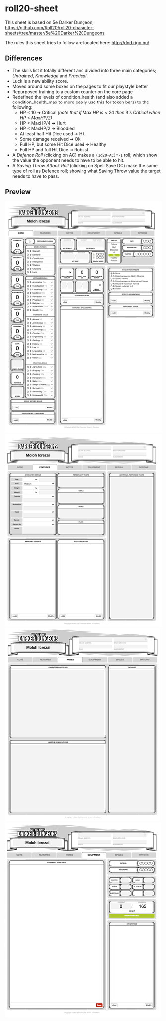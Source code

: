 # roll20-sheet

This sheet is based on 5e Darker Dungeon; https://github.com/Roll20/roll20-character-sheets/tree/master/5e%20Darker%20Dungeons

The rules this sheet tries to follow are located here: http://dnd.rigo.nu/

## Differences
- The skills list it totally different and divided into three main categories; *Untrained*, *Knowledge* and *Practical*.
- Luck is a new ability score.
- Moved around some boxes on the pages to fit our playstyle better
- Repurposed training to a custom counter on the core page
- Redefined the levels of condition_health (and also added a condition_health_max to more easily use this for token bars) to the following:
  - HP < 10 ➔ Critical *(note that if Max HP is < 20 then it's Critical when HP < MaxHP/2)*
  - HP < MaxHP/4 ➔ Hurt
  - HP < MaxHP/2 ➔ Bloodied
  - At least half Hit Dice used ➔ Hit
  - Some damage received ➔ Ok
  - Full HP, but some Hit Dice used ➔ Healthy
  - Full HP and full Hit Dice ➔ Robust
- A *Defence Roll* (clicking on AC) makes a `(1d20-AC)*-1` roll; which show the value the opponent needs to have to be able to hit.
- A *Saving Throw Attack Roll* (clicking on Spell Save DC) make the same type of roll as Defence roll; showing what Saving Throw value the target needs to have to pass.

## Preview
![preview](sheet-1.png)
![preview](sheet-2.png)
![preview](sheet-3.png)
![preview](sheet-4.png)
